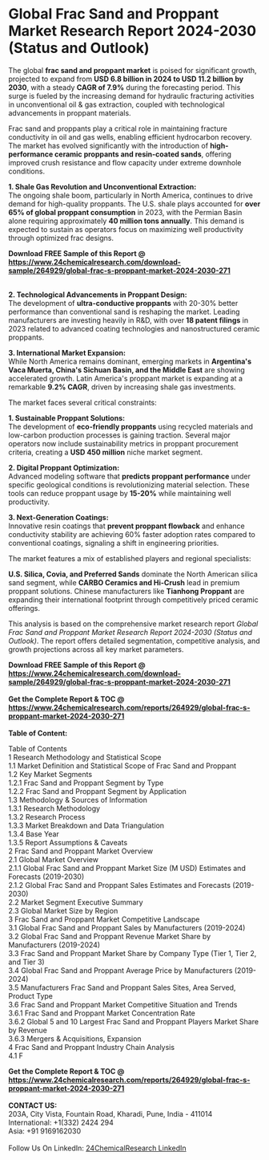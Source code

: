 <h1>Global Frac Sand and Proppant Market Research Report 2024-2030 (Status and Outlook)</h1><p>The global <strong>frac sand and proppant market</strong> is poised for significant growth, projected to expand from <strong>USD 6.8 billion in 2024 to USD 11.2 billion by 2030</strong>, with a steady <strong>CAGR of 7.9%</strong> during the forecasting period. This surge is fueled by the increasing demand for hydraulic fracturing activities in unconventional oil &amp; gas extraction, coupled with technological advancements in proppant materials.</p><p>Frac sand and proppants play a critical role in maintaining fracture conductivity in oil and gas wells, enabling efficient hydrocarbon recovery. The market has evolved significantly with the introduction of <strong>high-performance ceramic proppants and resin-coated sands</strong>, offering improved crush resistance and flow capacity under extreme downhole conditions.</p><p><strong>1. Shale Gas Revolution and Unconventional Extraction:</strong><br>
The ongoing shale boom, particularly in North America, continues to drive demand for high-quality proppants. The U.S. shale plays accounted for <strong>over 65% of global proppant consumption</strong> in 2023, with the Permian Basin alone requiring approximately <strong>40 million tons annually</strong>. This demand is expected to sustain as operators focus on maximizing well productivity through optimized frac designs.</p><div><b>Download FREE Sample of this Report @ 
            <a href="https://www.24chemicalresearch.com/download-sample/264929/global-frac-s-proppant-market-2024-2030-271">
            https://www.24chemicalresearch.com/download-sample/264929/global-frac-s-proppant-market-2024-2030-271</a></b></div><br><p><strong>2. Technological Advancements in Proppant Design:</strong><br>
The development of <strong>ultra-conductive proppants</strong> with 20-30% better performance than conventional sand is reshaping the market. Leading manufacturers are investing heavily in R&amp;D, with over <strong>18 patent filings</strong> in 2023 related to advanced coating technologies and nanostructured ceramic proppants.</p><p><strong>3. International Market Expansion:</strong><br>
While North America remains dominant, emerging markets in <strong>Argentina's Vaca Muerta, China's Sichuan Basin, and the Middle East</strong> are showing accelerated growth. Latin America's proppant market is expanding at a remarkable <strong>9.2% CAGR</strong>, driven by increasing shale gas investments.</p><p>The market faces several critical constraints:</p><p><strong>1. Sustainable Proppant Solutions:</strong><br>
The development of <strong>eco-friendly proppants</strong> using recycled materials and low-carbon production processes is gaining traction. Several major operators now include sustainability metrics in proppant procurement criteria, creating a <strong>USD 450 million</strong> niche market segment.</p><p><strong>2. Digital Proppant Optimization:</strong><br>
Advanced modeling software that <strong>predicts proppant performance</strong> under specific geological conditions is revolutionizing material selection. These tools can reduce proppant usage by <strong>15-20%</strong> while maintaining well productivity.</p><p><strong>3. Next-Generation Coatings:</strong><br>
Innovative resin coatings that <strong>prevent proppant flowback</strong> and enhance conductivity stability are achieving 60% faster adoption rates compared to conventional coatings, signaling a shift in engineering priorities.</p><p>The market features a mix of established players and regional specialists:</p><p><strong>U.S. Silica, Covia, and Preferred Sands</strong> dominate the North American silica sand segment, while <strong>CARBO Ceramics and Hi-Crush</strong> lead in premium proppant solutions. Chinese manufacturers like <strong>Tianhong Proppant</strong> are expanding their international footprint through competitively priced ceramic offerings.</p><p>This analysis is based on the comprehensive market research report <em>Global Frac Sand and Proppant Market Research Report 2024-2030 (Status and Outlook)</em>. The report offers detailed segmentation, competitive analysis, and growth projections across all key market parameters.</p><div><b>Download FREE Sample of this Report @ 
            <a href="https://www.24chemicalresearch.com/download-sample/264929/global-frac-s-proppant-market-2024-2030-271">
            https://www.24chemicalresearch.com/download-sample/264929/global-frac-s-proppant-market-2024-2030-271</a></b></div><br><div><b>Get the Complete Report & TOC @ 
            <a href="https://www.24chemicalresearch.com/reports/264929/global-frac-s-proppant-market-2024-2030-271">
            https://www.24chemicalresearch.com/reports/264929/global-frac-s-proppant-market-2024-2030-271</a></b></div><br>
            <b>Table of Content:</b><p>Table of Contents<br />
1 Research Methodology and Statistical Scope<br />
1.1 Market Definition and Statistical Scope of Frac Sand and Proppant<br />
1.2 Key Market Segments<br />
1.2.1 Frac Sand and Proppant Segment by Type<br />
1.2.2 Frac Sand and Proppant Segment by Application<br />
1.3 Methodology & Sources of Information<br />
1.3.1 Research Methodology<br />
1.3.2 Research Process<br />
1.3.3 Market Breakdown and Data Triangulation<br />
1.3.4 Base Year<br />
1.3.5 Report Assumptions & Caveats<br />
2 Frac Sand and Proppant Market Overview<br />
2.1 Global Market Overview<br />
2.1.1 Global Frac Sand and Proppant Market Size (M USD) Estimates and Forecasts (2019-2030)<br />
2.1.2 Global Frac Sand and Proppant Sales Estimates and Forecasts (2019-2030)<br />
2.2 Market Segment Executive Summary<br />
2.3 Global Market Size by Region<br />
3 Frac Sand and Proppant Market Competitive Landscape<br />
3.1 Global Frac Sand and Proppant Sales by Manufacturers (2019-2024)<br />
3.2 Global Frac Sand and Proppant Revenue Market Share by Manufacturers (2019-2024)<br />
3.3 Frac Sand and Proppant Market Share by Company Type (Tier 1, Tier 2, and Tier 3)<br />
3.4 Global Frac Sand and Proppant Average Price by Manufacturers (2019-2024)<br />
3.5 Manufacturers Frac Sand and Proppant Sales Sites, Area Served, Product Type<br />
3.6 Frac Sand and Proppant Market Competitive Situation and Trends<br />
3.6.1 Frac Sand and Proppant Market Concentration Rate<br />
3.6.2 Global 5 and 10 Largest Frac Sand and Proppant Players Market Share by Revenue<br />
3.6.3 Mergers & Acquisitions, Expansion<br />
4 Frac Sand and Proppant Industry Chain Analysis<br />
4.1 F</p><div><b>Get the Complete Report & TOC @ 
            <a href="https://www.24chemicalresearch.com/reports/264929/global-frac-s-proppant-market-2024-2030-271">
            https://www.24chemicalresearch.com/reports/264929/global-frac-s-proppant-market-2024-2030-271</a></b></div><br><b>CONTACT US:</b><br>
            203A, City Vista, Fountain Road, Kharadi, Pune, India - 411014<br>
            International: +1(332) 2424 294<br>
            Asia: +91 9169162030 <br><br>
            Follow Us On LinkedIn: <a href="https://www.linkedin.com/company/24chemicalresearch/">24ChemicalResearch LinkedIn</a>